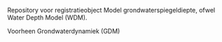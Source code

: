 Repository voor registratieobject Model grondwaterspiegeldiepte, ofwel Water Depth Model (WDM). 

Voorheen Grondwaterdynamiek (GDM)

